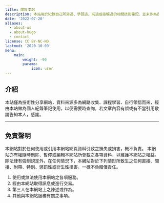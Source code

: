 ```yaml
---
title: 關於本站
description: 本站用於紀錄自己所寫過、學習過、玩過或接觸過的相關技術筆記，並未作為商業用途，相關文章參考皆會於文章內附上，若未附上請別見怪，可能是我忘記了。
date: '2022-07-20'
aliases:
  - about-us
  - about-hugo
  - contact
license: CC BY-NC-ND
lastmod: '2020-10-09'
menu:
    main: 
        weight: -90
        params:
            icon: user
---
```


## 介紹  

本站僅為技術性分享網站，資料來源多為網路收集、課程學習、自行領悟而來，經由本站做為個人紀錄筆記使用，以便需要時查詢，若文章內容有誤或有不當引用敬請告知本人，感謝。  

---

## 免責聲明  

本網站對於任何使用或引用本網站網頁資料引致之損失或損害，概不負責。 本網站亦有權隨時刪除、暫停或編輯本網站所登載之各項資料，以維護本網站之權益。 除法律有強制規定外，在任何情況下，本網站對於下列情形所致生之任何直接、間接、附帶、特別、懲罰性或衍生性損害，一概不負賠償責任。  

1. 使用或無法使用本網站之各項服務。
2. 經由本網站取得訊息或進行交易。
3. 第三人在本網站上之陳述或作為。
4. 其他與本網站服務有關之事項。